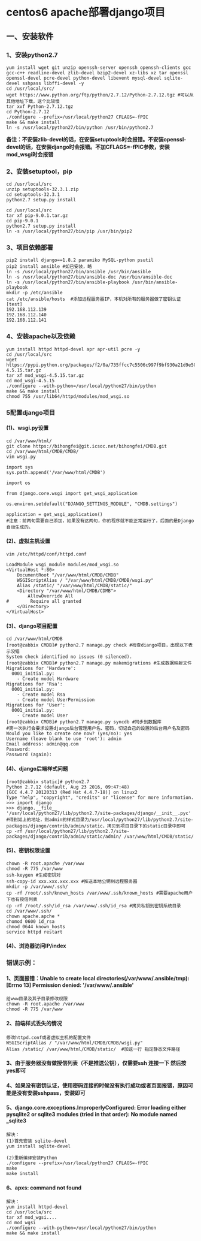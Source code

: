 # centos6 apache部署django项目


## 一、安装软件  
### 1、安装python2.7

	yum install wget git unzip openssh-server openssh openssh-clients gcc gcc-c++ readline-devel zlib-devel bzip2-devel xz-libs xz tar openssl openssl-devel pcre-devel python-devel libevent mysql-devel sqlite-devel sshpass libffi-devel -y
	cd /usr/local/src/
	wget https://www.python.org/ftp/python/2.7.12/Python-2.7.12.tgz #可以从其他地址下载，这个比较慢
	tar xvf Python-2.7.12.tgz
	cd Python-2.7.12
	./configure --prefix=/usr/local/python27 CFLAGS=-fPIC
	make && make install
	ln -s /usr/local/python27/bin/python /usr/bin/python2.7
**备注：不安装zlib-devel的话，在安装setuptools时会报错。不安装openssl-devel的话，在安装django时会报错。不加CFLAGS=-fPIC参数，安装mod_wsgi时会报错**  
### 2、安装setuptool，pip

	cd /usr/local/src
	unzip setuptools-32.3.1.zip
	cd setuptools-32.3.1
	python2.7 setup.py install	

	cd /usr/local/src
	tar xf pip-9.0.1.tar.gz
	cd pip-9.0.1
	python2.7 setup.py install		
	ln -s /usr/local/python27/bin/pip /usr/bin/pip2

### 3、项目依赖部署

	pip2 install django==1.8.2 paramiko MySQL-python psutil
	pip2 install ansible #如已安装，略
	ln -s /usr/local/python27/bin/ansible /usr/bin/ansible
	ln -s /usr/local/python27/bin/ansible-doc /usr/bin/ansible-doc
	ln -s /usr/local/python27/bin/ansible-playbook /usr/bin/ansible-playbook
	mkdir -p /etc/ansible
	cat /etc/ansible/hosts	#添加远程服务器IP，本机对所有的服务器做了密钥认证
	[test]
	192.168.112.139
	192.168.112.140
	192.168.112.141
	

### 4、安装apache以及依赖
	
	yum install httpd httpd-devel apr apr-util pcre -y
	cd /usr/local/src
	wget https://pypi.python.org/packages/f2/0a/735ffcc7c5506c997f9bf930a21d9e50b90dea559553d4ec72ab5e466357/mod_wsgi-4.5.15.tar.gz
	tar xf mod_wsgi-4.5.15.tar.gz
	cd mod_wsgi-4.5.15
	./configure --with-python=/usr/local/python27/bin/python
	make && make install
	chmod 755 /usr/lib64/httpd/modules/mod_wsgi.so

### 5配置django项目
#### (1)、wsgi.py设置
	
	cd /var/www/html/
	git clone https://bihongfei@git.icsoc.net/bihongfei/CMDB.git
	cd /var/www/html/CMDB/CMDB/
	vim wsgi.py

	import sys
	sys.path.append('/var/www/html/CMDB')
	
	import os
	
	from django.core.wsgi import get_wsgi_application
	
	os.environ.setdefault("DJANGO_SETTINGS_MODULE", "CMDB.settings")
	
	application = get_wsgi_application()
	#注意：前两句需要自己添加，如果没有这两句，你的程序就不能正常运行了，后面的是Django自动生成的。
#### (2)、虚拟主机设置

	vim /etc/httpd/conf/httpd.conf

	LoadModule wsgi_module modules/mod_wsgi.so
	<VirtualHost *:80>
	    DocumentRoot "/var/www/html/CMDB/CMDB"
	    WSGIScriptAlias / "/var/www/html/CMDB/CMDB/wsgi.py"
	    Alias /static/ "/var/www/html/CMDB/static/"
	    <Directory "/var/www/html/CMDB/CDMB">
	        AllowOverride All
	#        Require all granted
	    </Directory>
	</VirtualHost>
#### (3)、django项目配置

	cd /var/www/html/CMDB	
	[root@zabbix CMDB]# python2.7 manage.py check #检查diango项目，出现以下表示没错
	System check identified no issues (0 silenced).
	[root@zabbix CMDB]# python2.7 manage.py makemigrations #生成数据映射文件
	Migrations for 'Hardware':
	  0001_initial.py:
	    - Create model Hardware
	Migrations for 'Rsa':
	  0001_initial.py:
	    - Create model Rsa
	    - Create model UserPermission
	Migrations for 'User':
	  0001_initial.py:
	    - Create model User
	[root@zabbix CMDB]# python2.7 manage.py syncdb #同步到数据库
	#第一次执行会要求设置django后台管理用户名、密码，切记自己的设置的后台用户名及密码
	Would you like to create one now? (yes/no): yes
	Username (leave blank to use 'root'): admin
	Email address: admin@qq.com
	Password:
	Password (again):
#### (4)、django后端样式问题

	[root@zabbix static]# python2.7
	Python 2.7.12 (default, Aug 23 2016, 09:47:48)
	[GCC 4.4.7 20120313 (Red Hat 4.4.7-18)] on linux2
	Type "help", "copyright", "credits" or "license" for more information.
	>>> import django
	>>> django.__file__
	'/usr/local/python27/lib/python2.7/site-packages/django/__init__.pyc'
	#得到如上的地址，则admin的样式目录为/usr/local/python27/lib/python2.7/site-packages/django/contrib/admin/static，拷贝到项目目录下的static目录中即可
	cp -rf /usr/local/python27/lib/python2.7/site-packages/django/contrib/admin/static/admin/ /var/www/html/CMDB/static/



#### (5)、密钥权限设置
	chown -R root.apache /var/www
	chmod -R 775 /var/www
	ssh-keygen #生成密钥对
	ssh-copy-id xxx.xxx.xxx.xxx #推送本地公钥到远程服务器
	mkdir -p /var/www/.ssh/
	cp -rf /root/.ssh/known_hosts /var/www/.ssh/known_hosts #需要apache用户下也有授信列表
	cp -rf /root/.ssh/id_rsa /var/www/.ssh/id_rsa #拷贝私钥到密钥系统目录
	cd /var/www/.ssh/
	chown apache.apche *
	chomod 0600 id_rsa
	chmod 0644 known_hosts
	service httpd restart
#### (4)、浏览器访问IP/index

### 错误示例：

#### 1、页面报错：Unable to create local directories(/var/www/.ansible/tmp): [Errno 13] Permission denied: '/var/www/.ansible'

	给www目录及其子目录修改权限
	chown -R root.apache /var/www
	chmod -R 775 /var/www
#### 2、前端样式丢失的情况

	修改httpd.conf或者虚拟主机的配置文件
 	WSGIScriptAlias / "/var/www/html/CMDB/CMDB/wsgi.py"
    Alias /static/ /var/www/html/CMDB/static/  #加这一行 指定静态文件路径

#### 3、由于服务器没有做授信列表（不是推送公钥），仅需要ssh 连接一下 然后按yes即可

#### 4、如果没有密钥认证，使用密码连接的时候没有执行成功或者页面报错，原因可能是没有安装sshpass，安装即可

#### 5、django.core.exceptions.ImproperlyConfigured: Error loading either pysqlite2 or sqlite3 modules (tried in that order): No module named _sqlite3

	解决：
	(1)首先安装 sqlite-devel
	yum install sqlite-devel

	(2)重新编译安装Python
	./configure --prefix=/usr/local/python27 CFLAGS=-fPIC
	make
	make install
#### 6、apxs: command not found
	解决：
	yum install httpd-devel 
	cd /usr/locla/src
	tar xf mod_wgsi....
	cd mod_wgsi
	./configure --with-python=/usr/local/python27/bin/python
	make && make install
